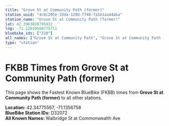 ```yaml
---
title: "Grove St at Community Path (former)"
station_uuid: "4c8c205e-32da-129d-f746-7a3e1aa44aba"
station_name: "Grove St at Community Path (former)"
lat: 42.3963838795032
lng: -71.12010508775711
bluebike_ids: ["220"]
all_names: ["Grove St at Community Path", "Grove St at Community Path (former)"]
type: "station"
---
```


# FKBB Times from Grove St at Community Path (former)

This page shows the Fastest Known BlueBike (FKBB) times from **Grove St at Community Path (former)** to all other stations.

**Location:** 42.34775567, -71.1356758  
**BlueBike Station IDs:** D32072  
**All Known Names:** Walbridge St at Commonwealth Ave

